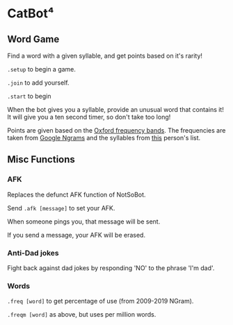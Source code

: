 # CatBot⁴

## Word Game

Find a word with a given syllable, and get points based on it's rarity!

``.setup`` to begin a game.

``.join`` to add yourself.

``.start`` to begin

When the bot gives you a syllable, provide an unusual word that contains it! It will give you a ten second timer, so don't take too long!

Points are given based on the [Oxford frequency bands](https://public.oed.com/how-to-use-the-oed/key-to-frequency/). The frequencies are taken from [Google Ngrams](https://books.google.com/ngrams#) and the syllables from [this](http://www.delphiforfun.org/programs/Syllables.htm) person's list. 

## Misc Functions

### AFK

Replaces the defunct AFK function of NotSoBot.

Send ``.afk [message]`` to set your AFK. 

When someone pings you, that message will be sent.

If you send a message, your AFK will be erased. 

### Anti-Dad jokes

Fight back against dad jokes by responding 'NO' to the phrase 'I'm dad'.

### Words

``.freq [word]`` to get percentage of use (from 2009-2019 NGram).

``.freqm [word]`` as above, but uses per million words.


